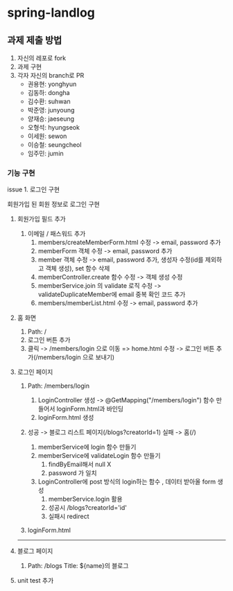 # spring-landlog


## 과제 제출 방법

1. 자신의 레포로 fork
2. 과제 구현
3. 각자 자신의 branch로 PR
   - 권용현: yonghyun
   - 김동하: dongha
   - 김수환: suhwan
   - 박준영: junyoung
   - 양재승: jaeseung
   - 오형석: hyungseok
   - 이세원: sewon
   - 이승철: seungcheol
   - 임주민: jumin

### 기능 구현
issue 1. 로그인 구현

회원가입 된 회원 정보로 로그인 구현

1. 회원가입 필드 추가
   1. 이메일 / 패스워드 추가 
      1. members/createMemberForm.html 수정 -> email, password 추가
      2. memberForm 객체 수정 -> email, password 추가
      3. member 객체 수정 -> email, password 추가, 생성자 수정(id를 제외하고 객체 생성), set 함수 삭제
      4. memberController.create 함수 수정 -> 객체 생성 수정
      5. memberService.join 의 validate 로직 수정 -> validateDuplicateMember에 email 중복 확인 코드 추가
      6. members/memberList.html 수정 -> email, password 추가
      
2. 홈 화면
   1. Path: /
   2. 로그인 버튼 추가
   3. 클릭 -> /members/login 으로 이동
      => home.html 수정 -> 로그인 버튼 추가(/members/login 으로 보내기)
   
3. 로그인 페이지
   1. Path: /members/login
      1. LoginController 생성 -> @GetMapping("/members/login") 함수 만들어서 loginForm.html과 바인딩
      2. loginForm.html 생성
   

   2. 성공 -> 블로그 리스트 페이지(/blogs?creatorId=1)
      실패 -> 홈(/)
      1. memberService에 login 함수 만들기 
      2. memberService에 validateLogin 함수 만들기
         1. findByEmail해서 null X
         2. password 가 일치
      3. LoginController에 post 방식의 login하는 함수 , 데이터 받아올 form 생성 
         1. memberService.login 활용
         2. 성공시 /blogs?creatorId='id'
         3. 실패시 redirect
   3. loginForm.html

   ---------------------------


4. 블로그 페이지
   1. Path: /blogs
      Title: ${name}의 블로그
5. unit test 추가